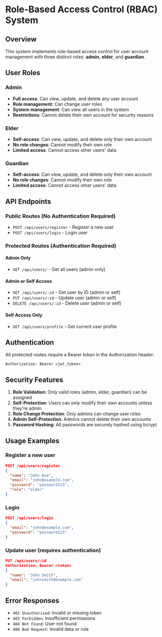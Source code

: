 # Role-Based Access Control (RBAC) System

## Overview
This system implements role-based access control for user account management with three distinct roles: **admin**, **elder**, and **guardian**.

## User Roles

### Admin
- **Full access**: Can view, update, and delete any user account
- **Role management**: Can change user roles
- **System management**: Can view all users in the system
- **Restrictions**: Cannot delete their own account for security reasons

### Elder
- **Self-access**: Can view, update, and delete only their own account
- **No role changes**: Cannot modify their own role
- **Limited access**: Cannot access other users' data

### Guardian
- **Self-access**: Can view, update, and delete only their own account
- **No role changes**: Cannot modify their own role
- **Limited access**: Cannot access other users' data

## API Endpoints

### Public Routes (No Authentication Required)
- `POST /api/users/register` - Register a new user
- `POST /api/users/login` - Login user

### Protected Routes (Authentication Required)

#### Admin Only
- `GET /api/users/` - Get all users (admin only)

#### Admin or Self Access
- `GET /api/users/:id` - Get user by ID (admin or self)
- `PUT /api/users/:id` - Update user (admin or self)
- `DELETE /api/users/:id` - Delete user (admin or self)

#### Self Access Only
- `GET /api/users/profile` - Get current user profile

## Authentication

All protected routes require a Bearer token in the Authorization header:
```
Authorization: Bearer <jwt_token>
```

## Security Features

1. **Role Validation**: Only valid roles (admin, elder, guardian) can be assigned
2. **Self-Protection**: Users can only modify their own accounts unless they're admin
3. **Role Change Protection**: Only admins can change user roles
4. **Admin Self-Protection**: Admins cannot delete their own accounts
5. **Password Hashing**: All passwords are securely hashed using bcrypt

## Usage Examples

### Register a new user
```json
POST /api/users/register
{
  "name": "John Doe",
  "email": "john@example.com",
  "password": "password123",
  "role": "elder"
}
```

### Login
```json
POST /api/users/login
{
  "email": "john@example.com",
  "password": "password123"
}
```

### Update user (requires authentication)
```json
PUT /api/users/:id
Authorization: Bearer <token>
{
  "name": "John Smith",
  "email": "johnsmith@example.com"
}
```

## Error Responses

- `401 Unauthorized`: Invalid or missing token
- `403 Forbidden`: Insufficient permissions
- `404 Not Found`: User not found
- `400 Bad Request`: Invalid data or role 